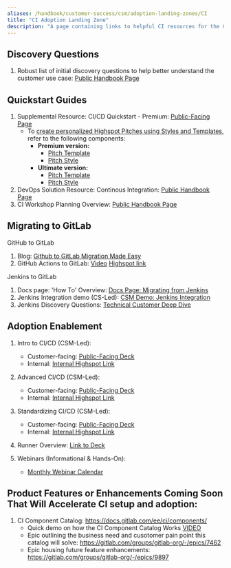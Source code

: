 ```yaml
---
aliases: /handbook/customer-success/csm/adoption-landing-zones/CI
title: "CI Adoption Landing Zone"
description: "A page containing links to helpful CI resources for the CSM team and our customers"
---
```









## Discovery Questions

1. Robust list of initial discovery questions to help better understand the customer use case: [Public Handbook Page](/handbook/marketing/brand-and-product-marketing/product-and-solution-marketing/usecase-gtm/ci/#discovery-questions)

## Quickstart Guides

1. Supplemental Resource: CI/CD Quickstart - Premium: [Public-Facing Page](https://gitlab.highspot.com/viewer/63bf4994dc979c98f1d3e832?)
   - To [create personalized Highspot Pitches using Styles and Templates](/handbook/sales/field-communications/gitlab-highspot/#how-to-create-pitches-using-existing-pitch-style-and-pitch-template-combos), refer to the following components:
     - **Premium version:**
       - [Pitch Template](https://gitlab.highspot.com/items/63cb7a037d574a107f4e6001?lfrm=srp.2)
       - [Pitch Style](https://gitlab.highspot.com/items/6389983b85763c84b2ed3b8d?lfrm=srp.1)
     - **Ultimate version:**
       - [Pitch Template](https://gitlab.highspot.com/items/64d9afedc17499f9125f9ca3?lfrm=srp.1)
       - [Pitch Style](https://gitlab.highspot.com/items/63ca2a7a7d574a620e8b41e0?lfrm=srp.0)
2. DevOps Solution Resource: Continous Integration: [Public Handbook Page](/handbook/marketing/brand-and-product-marketing/product-and-solution-marketing/usecase-gtm/ci/#sample-discovery-questions)
3. CI Workshop Planning Overview: [Public Handbook Page](/handbook/customer-success/workshops/ci-workshop.html)

## Migrating to GitLab

GitHub to GitLab

1. Blog: [Github to GitLab Migration Made Easy](https://about.gitlab.com/blog/2023/07/11/github-to-gitlab-migration-made-easy/)
1. GitHub Actions to GitLab: [Video](https://youtu.be/0Id5oMl1Kqs)  [Highspot link](https://gitlab.highspot.com/items/648a0479e3c34e922e251bcd?lfrm=shp.0)

Jenkins to GitLab

1. Docs page: 'How To' Overview: [Docs Page: Migrating from Jenkins](https://docs.gitlab.com/ee/ci/migration/jenkins.html)
1. Jenkins Integration demo (CS-Led): [CSM Demo: Jenkins Integration](https://gitlab.com/gitlab-learn-labs/webinars/cicd/jenkins-integration-demo)
1. Jenkins Discovery Questions: [Technical Customer Deep Dive](https://docs.google.com/document/d/1g0ftF3kSQ0_OUpvuM4WUseFUjd_iSsPXQoIqKR7Ledg/edit)

## Adoption Enablement

1. Intro to CI/CD (CSM-Led):
   - Customer-facing: [Public-Facing Deck](https://content.gitlab.com/viewer/64cadaf3b956a3a8474c08c1)
   - Internal: [Internal Highspot Link](https://gitlab.highspot.com/items/62d048f841caa8d7a595da82?lfrm=srp.2)

1. Advanced CI/CD (CSM-Led):
    - Customer-facing: [Public-Facing Deck](https://content.gitlab.com/viewer/64cadbda812416966124e21b)
    - Internal: [Internal Highspot Link](https://gitlab.highspot.com/items/62d16ab8ea03e5a65d81971f?lfrm=ssrp.4)

1. Standardizing CI/CD (CSM-Led):
    - Customer-facing: [Public-Facing Deck](https://content.gitlab.com/viewer/64d65e3dad012a41b89955cf)
    - Internal: [Internal Highspot Link](https://gitlab.highspot.com/items/64cd36766410d07b2f63136d)

1. Runner Overview: [Link to Deck](https://gitlab.highspot.com/items/64cadeb868936bb54ac9ce2f#)

1. Webinars (Informational & Hands-On):
     - [Monthly Webinar Calendar](/handbook/customer-success/csm/segment/scale/webinar-calendar/)


## Product Features or Enhancements Coming Soon That Will Accelerate CI setup and adoption:

 1. CI Component Catalog: https://docs.gitlab.com/ee/ci/components/
    - Quick demo on how the CI Component Catalog Works [VIDEO](https://youtu.be/nijvYhAPKsM)
    - Epic outlining the business need and cusotomer pain point this catalog will solve: https://gitlab.com/groups/gitlab-org/-/epics/7462
    - Epic housing future feature enhancements: https://gitlab.com/groups/gitlab-org/-/epics/9897




